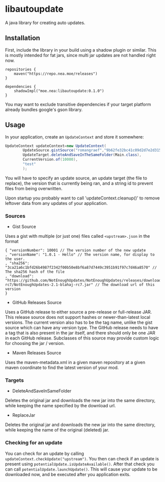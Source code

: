 # libautoupdate

A java library for creating auto updates.

## Installation

First, include the library in your build using a shadow plugin or similar. This is mostly intended for fat jars,
since multi jar updates are not handled right now.

```
repositories {
    maven("https://repo.nea.moe/releases")
}

dependencies {
    shadowImpl("moe.nea:libautoupdate:0.1.0")
}
```

You may want to exclude transitive dependencies if your target platform already bundles google's gson library.

## Usage

In your application, create an `UpdateContext` and store it somewhere:

```java
UpdateContext updateContext=new UpdateContext(
        UpdateSource.gistSource("romangraef","9b62fe32bc41c09d2d7e2d3153f14ee8"),
        UpdateTarget.deleteAndSaveInTheSameFolder(Main.class),
        CurrentVersion.of(10000),
        "test"
        );
```

You will have to specify an update source,
an update target (the file to replace), the version that is currently being ran, and a string id to prevent
files from being overwritten.

Upon startup you probably want to call 'updateContext.cleanup()' to remove leftover data from any updates of your
application.


### Sources

 - Gist Source

Uses a gist with multiple (or just one) files called `<upstream>.json` in the format
```json5
{ "versionNumber": 10001 // The version number of the new update
, "versionName": "1.0.1 - Hello" // The version name, for display to the user.
, "sha256": "3ca21a6c1bfd26b4987f2342f00b50e8bf6a87d7449c3951b91f97c7d46a8570" // The sha256 hash of the file
, "download": "https://github.com/NotEnoughUpdates/NotEnoughUpdates/releases/download/v2.1-rc7/NotEnoughUpdates-2.1-blahaj-rc7.jar" // The download url of this version
}
```

 - GitHub Releases Source

Uses a GitHub release to either source a pre-release or full-release JAR. This release source does not support hashes or
newer-than-latest local versions. The current version also has to be the tag name, unlike the gist source which can have
any version type. The GitHub release needs to have a tag that is also present in the jar itself, and there should only 
be one JAR in each GitHub release. Subclasses of this source may provide custom logic for choosing the jar / version.

 - Maven Releases Source

Uses the maven-metadata.xml in a given maven repository at a given maven coordinate to find the latest version of your
mod.


### Targets

 - DeleteAndSaveInSameFolder

Deletes the original jar and downloads the new jar into the same directory, while keeping the name specified by the download url.

 - ReplaceJar

Deletes the original jar and downloads the new jar into the same directory, while keeping the name of the original (deleted) jar.


### Checking for an update

You can check for an update by calling `updateContext.checkUpdate("upstream")`. 
You then can check if an update is present using `potentialUpdate.isUpdateAvailable()`.
After that check you can call `potentialUpdate.launchUpdate()`. 
This will cause your update to be downloaded now, and be executed after you application exits.


